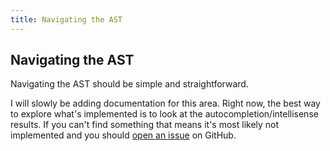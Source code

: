 ```yaml
---
title: Navigating the AST
---
```


## Navigating the AST

Navigating the AST should be simple and straightforward.

I will slowly be adding documentation for this area. Right now, the best way to explore what's implemented is to look at the autocompletion/intellisense results.
If you can't find something that means it's most likely not implemented and you should [open an issue](https://github.com/dsherret/ts-simple-ast/issues) on GitHub.
